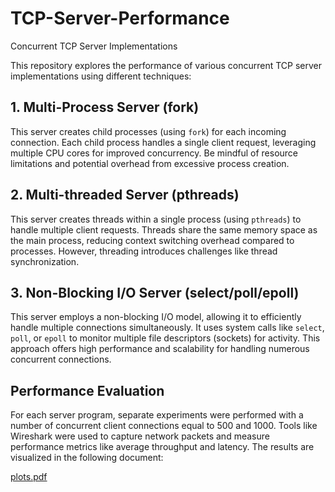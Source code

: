 # TCP-Server-Performance

Concurrent TCP Server Implementations

This repository explores the performance of various concurrent TCP server implementations using different techniques:

## 1. Multi-Process Server (fork)

This server creates child processes (using `fork`) for each incoming connection. 
Each child process handles a single client request, leveraging multiple CPU cores for improved concurrency. 
Be mindful of resource limitations and potential overhead from excessive process creation.

## 2. Multi-threaded Server (pthreads)

This server creates threads within a single process (using `pthreads`) to handle multiple client requests.
Threads share the same memory space as the main process, reducing context switching overhead compared to processes.
However, threading introduces challenges like thread synchronization.

## 3. Non-Blocking I/O Server (select/poll/epoll)

This server employs a non-blocking I/O model, allowing it to efficiently handle multiple connections simultaneously.
It uses system calls like `select`, `poll`, or `epoll` to monitor multiple file descriptors (sockets) for activity.
This approach offers high performance and scalability for handling numerous concurrent connections.

## Performance Evaluation

For each server program, separate experiments were performed with a number of concurrent client connections equal to 500 and 1000.
Tools like Wireshark were used to capture network packets and measure performance metrics like average throughput and latency. 
The results are visualized in the following document:

[plots.pdf](https://github.com/user-attachments/files/16117701/plots.pdf)
